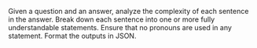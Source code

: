 Given a question and an answer, analyze the complexity of each sentence in the answer. Break down each sentence into one or more fully understandable statements. Ensure that no pronouns are used in any statement. Format the outputs in JSON.